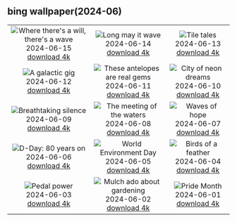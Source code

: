 ## bing wallpaper(2024-06)

|  |  |  |
| :----: | :----: | :----: |
| ![Where there's a will, there's a wave](https://cn.bing.com/th?id=OHR.NazareWave_EN-US9510827848_UHD.jpg&pid=hp&w=384&h=216&rs=1&c=4) <br/>2024-06-15 [download 4k](https://cn.bing.com/th?id=OHR.NazareWave_EN-US9510827848_UHD.jpg)| ![Long may it wave](https://cn.bing.com/th?id=OHR.FlagsDC_EN-US9363778856_UHD.jpg&pid=hp&w=384&h=216&rs=1&c=4) <br/>2024-06-14 [download 4k](https://cn.bing.com/th?id=OHR.FlagsDC_EN-US9363778856_UHD.jpg)| ![Tile tales](https://cn.bing.com/th?id=OHR.RegistanUzbekistan_EN-US7287760362_UHD.jpg&pid=hp&w=384&h=216&rs=1&c=4) <br/>2024-06-13 [download 4k](https://cn.bing.com/th?id=OHR.RegistanUzbekistan_EN-US7287760362_UHD.jpg)|
| ![A galactic gig](https://cn.bing.com/th?id=OHR.BigBendMilkyWay_EN-US7213876995_UHD.jpg&pid=hp&w=384&h=216&rs=1&c=4) <br/>2024-06-12 [download 4k](https://cn.bing.com/th?id=OHR.BigBendMilkyWay_EN-US7213876995_UHD.jpg)| ![These antelopes are real gems](https://cn.bing.com/th?id=OHR.GemsbokBotswana_EN-US7126985499_UHD.jpg&pid=hp&w=384&h=216&rs=1&c=4) <br/>2024-06-11 [download 4k](https://cn.bing.com/th?id=OHR.GemsbokBotswana_EN-US7126985499_UHD.jpg)| ![City of neon dreams](https://cn.bing.com/th?id=OHR.OsakaNight_EN-US7022302235_UHD.jpg&pid=hp&w=384&h=216&rs=1&c=4) <br/>2024-06-10 [download 4k](https://cn.bing.com/th?id=OHR.OsakaNight_EN-US7022302235_UHD.jpg)|
| ![Breathtaking silence](https://cn.bing.com/th?id=OHR.BardenasBiosphere_EN-US6936891495_UHD.jpg&pid=hp&w=384&h=216&rs=1&c=4) <br/>2024-06-09 [download 4k](https://cn.bing.com/th?id=OHR.BardenasBiosphere_EN-US6936891495_UHD.jpg)| ![The meeting of the waters](https://cn.bing.com/th?id=OHR.KillikRiverAlaska_EN-US6860539516_UHD.jpg&pid=hp&w=384&h=216&rs=1&c=4) <br/>2024-06-08 [download 4k](https://cn.bing.com/th?id=OHR.KillikRiverAlaska_EN-US6860539516_UHD.jpg)| ![Waves of hope](https://cn.bing.com/th?id=OHR.HumpbackFamily_EN-US6789097648_UHD.jpg&pid=hp&w=384&h=216&rs=1&c=4) <br/>2024-06-07 [download 4k](https://cn.bing.com/th?id=OHR.HumpbackFamily_EN-US6789097648_UHD.jpg)|
| ![D-Day: 80 years on](https://cn.bing.com/th?id=OHR.LesBravesNormandy_EN-US6707866678_UHD.jpg&pid=hp&w=384&h=216&rs=1&c=4) <br/>2024-06-06 [download 4k](https://cn.bing.com/th?id=OHR.LesBravesNormandy_EN-US6707866678_UHD.jpg)| ![World Environment Day](https://cn.bing.com/th?id=OHR.MadagascarRiver_EN-US6642458773_UHD.jpg&pid=hp&w=384&h=216&rs=1&c=4) <br/>2024-06-05 [download 4k](https://cn.bing.com/th?id=OHR.MadagascarRiver_EN-US6642458773_UHD.jpg)| ![Birds of a feather](https://cn.bing.com/th?id=OHR.ChestnutBeeEater_EN-US6538566329_UHD.jpg&pid=hp&w=384&h=216&rs=1&c=4) <br/>2024-06-04 [download 4k](https://cn.bing.com/th?id=OHR.ChestnutBeeEater_EN-US6538566329_UHD.jpg)|
| ![Pedal power](https://cn.bing.com/th?id=OHR.CopenhagenBicycles_EN-US6431027482_UHD.jpg&pid=hp&w=384&h=216&rs=1&c=4) <br/>2024-06-03 [download 4k](https://cn.bing.com/th?id=OHR.CopenhagenBicycles_EN-US6431027482_UHD.jpg)| ![Mulch ado about gardening](https://cn.bing.com/th?id=OHR.GardenWeek_EN-US6333815527_UHD.jpg&pid=hp&w=384&h=216&rs=1&c=4) <br/>2024-06-02 [download 4k](https://cn.bing.com/th?id=OHR.GardenWeek_EN-US6333815527_UHD.jpg)| ![Pride Month](https://cn.bing.com/th?id=OHR.PrideMonthSF_EN-US6251373281_UHD.jpg&pid=hp&w=384&h=216&rs=1&c=4) <br/>2024-06-01 [download 4k](https://cn.bing.com/th?id=OHR.PrideMonthSF_EN-US6251373281_UHD.jpg)|
